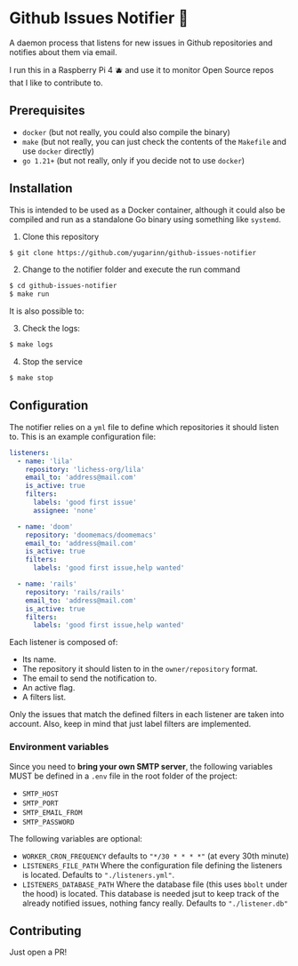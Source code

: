 # Github Issues Notifier 📢
A daemon process that listens for new issues in Github repositories and notifies about them via email.

I run this in a Raspberry Pi 4 🫐 and use it to monitor Open Source repos that I like to contribute to.

## Prerequisites
- `docker` (but not really, you could also compile the binary)
- `make` (but not really, you can just check the contents of the `Makefile` and use `docker` directly)
- `go 1.21+` (but not really, only if you decide not to use `docker`)

## Installation
This is intended to be used as a Docker container, although it could also be compiled and run as a standalone Go binary using something like `systemd`.

1. Clone this repository
``` bash
$ git clone https://github.com/yugarinn/github-issues-notifier
```

2. Change to the notifier folder and execute the run command
``` bash
$ cd github-issues-notifier
$ make run
```

It is also possible to:

3. Check the logs:

``` bash
$ make logs
```

4. Stop the service

``` bash
$ make stop
```

## Configuration
The notifier relies on a `yml` file to define which repositories it should listen to. This is an example configuration file:
``` yaml
listeners:
  - name: 'lila'
    repository: 'lichess-org/lila'
    email_to: 'address@mail.com'
    is_active: true
    filters:
      labels: 'good first issue'
      assignee: 'none'

  - name: 'doom'
    repository: 'doomemacs/doomemacs'
    email_to: 'address@mail.com'
    is_active: true
    filters:
      labels: 'good first issue,help wanted'

  - name: 'rails'
    repository: 'rails/rails'
    email_to: 'address@mail.com'
    is_active: true
    filters:
      labels: 'good first issue,help wanted'
```

Each listener is composed of:
- Its name.
- The repository it should listen to in the `owner/repository`  format.
- The email to send the notification to.
- An active flag.
- A filters list.

Only the issues that match the defined filters in each listener are taken into account. Also, keep in mind that just label filters are implemented.

### Environment variables
Since you need to **bring your own SMTP server**, the following variables MUST be defined in a `.env` file in the root folder of the project:
- `SMTP_HOST`
- `SMTP_PORT`
- `SMTP_EMAIL_FROM`
- `SMTP_PASSWORD`

The following variables are optional:
- `WORKER_CRON_FREQUENCY` defaults to `"*/30 * * * *"` (at every 30th minute)
- `LISTENERS_FILE_PATH` Where the configuration file defining the listeners is located. Defaults to `"./listeners.yml"`.
- `LISTENERS_DATABASE_PATH` Where the database file (this uses `bbolt` under the hood) is located. This database is needed jsut to keep track of the already notified issues, nothing fancy really. Defaults to `"./listener.db"`

## Contributing
Just open a PR!
